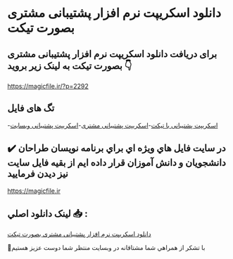 # دانلود اسکریپت نرم افزار پشتیبانی مشتری بصورت تیکت

## برای دریافت دانلود اسکریپت نرم افزار پشتیبانی مشتری بصورت تیکت به لینک زیر بروید 👇

https://magicfile.ir/?p=2292

## تگ های فایل

-[اسکریپت پشتیبانی با تیکت](https://magicfile.ir/product/%d8%a7%d8%b3%da%a9%d8%b1%db%8c%d9%be%d8%aa-%d9%86%d8%b1%d9%85-%d8%a7%d9%81%d8%b2%d8%a7%d8%b1%d9%be%d8%b4%d8%aa%db%8c%d8%a8%d8%a7%d9%86%db%8c-%d9%85%d8%b4%d8%aa%d8%b1%db%8c-%d8%a8%d8%b5%d9%88%d8%b1%d8%aa-%d8%aa%db%8c%da%a9%d8%aa/)-[اسکریپت پشتیبانی مشتری](https://magicfile.ir/product/%d8%a7%d8%b3%da%a9%d8%b1%db%8c%d9%be%d8%aa-%d9%86%d8%b1%d9%85-%d8%a7%d9%81%d8%b2%d8%a7%d8%b1%d9%be%d8%b4%d8%aa%db%8c%d8%a8%d8%a7%d9%86%db%8c-%d9%85%d8%b4%d8%aa%d8%b1%db%8c-%d8%a8%d8%b5%d9%88%d8%b1%d8%aa-%d8%aa%db%8c%da%a9%d8%aa/)-[اسکریپت پشتیبانی وبسایت](https://magicfile.ir/product/%d8%a7%d8%b3%da%a9%d8%b1%db%8c%d9%be%d8%aa-%d9%86%d8%b1%d9%85-%d8%a7%d9%81%d8%b2%d8%a7%d8%b1%d9%be%d8%b4%d8%aa%db%8c%d8%a8%d8%a7%d9%86%db%8c-%d9%85%d8%b4%d8%aa%d8%b1%db%8c-%d8%a8%d8%b5%d9%88%d8%b1%d8%aa-%d8%aa%db%8c%da%a9%d8%aa/)

## ✔️ در سايت فايل هاي ويژه اي براي برنامه نويسان طراحان دانشجويان و دانش آموزان قرار داده ايم از بقيه فايل سايت نيز ديدن فرماييد

https://magicfile.ir


## لينک دانلود اصلي 📥 :

[دانلود اسکریپت نرم افزار پشتیبانی مشتری بصورت تیکت](https://magicfile.ir/product/%d8%a7%d8%b3%da%a9%d8%b1%db%8c%d9%be%d8%aa-%d9%86%d8%b1%d9%85-%d8%a7%d9%81%d8%b2%d8%a7%d8%b1%d9%be%d8%b4%d8%aa%db%8c%d8%a8%d8%a7%d9%86%db%8c-%d9%85%d8%b4%d8%aa%d8%b1%db%8c-%d8%a8%d8%b5%d9%88%d8%b1%d8%aa-%d8%aa%db%8c%da%a9%d8%aa/) 


🙏با تشکر از همراهي شما مشتاقانه در وبسایت منتظر شما دوست عزیز هستیم

